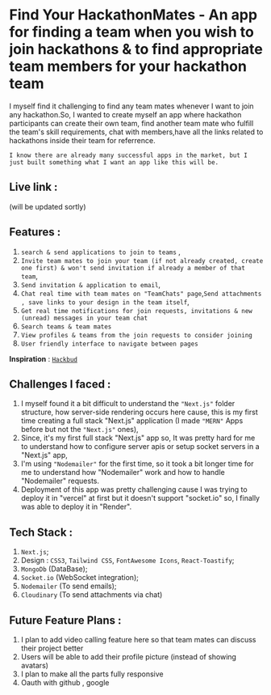 # Find Your HackathonMates - An app for finding a team when you wish to join hackathons & to find appropriate team members for your hackathon team
I myself find it challenging to find any team mates whenever I want to join any hackathon.So, I wanted to create myself an app where hackathon participants can create their own team, find another team mate who fulfill the team's skill requirements, chat with members,have all the links related to hackathons inside their team for referrence.

`I know there are already many successful apps in the market, but I just built something what I want an app like this will be.`

## Live link :

(will be updated sortly)

## Features :

1. `search & send applications to join to teams` ,
2. `Invite team mates to join your team (if not already created, create one first) & won't send invitation if already a member of that team`,
3. `Send invitation & application to email`,
4. `Chat real time with team mates on "TeamChats" page`,`Send attachments , save links to your design in the team itself`,
5. `Get real time notifications for join requests, invitations & new (unread) messages in your team chat`
6. `Search teams & team mates`
7. `View profiles & teams from the join requests to consider joining`
8. `User friendly interface to navigate between pages`

**Inspiration** : <a href="https://hack-bud.vercel.app/" target="_blank" > `Hackbud` </a>

## Challenges I faced :

1. I myself found it a bit difficult to understand the `"Next.js"` folder structure, how server-side rendering occurs here cause, this is my first time creating a full stack "Next.js" application (I made `"MERN"` Apps before but not the `"Next.js"` ones),
2. Since, it's my first full stack "Next.js" app so, It was pretty hard for me to understand how to configure server apis or setup socket servers in a "Next.js" app,
3. I'm using `"Nodemailer"` for the first time, so it took a bit longer time for me to understand how "Nodemailer" work and how to handle "Nodemailer" requests.
4. Deployment of this app was pretty challenging cause I was trying to deploy it in "vercel" at first but it doesn't support "socket.io" so, I finally was able to deploy it in "Render".

## Tech Stack :

1. `Next.js`;
2. Design : `CSS3`, `Tailwind CSS`, `FontAwesome Icons`, `React-Toastify`;
3. `MongoDb` (DataBase);
4. `Socket.io` (WebSocket integration);
5. `Nodemailer` (To send emails);
6. `Cloudinary` (To send attachments via chat)


## Future Feature Plans :
1. I plan to add video calling feature here so that team mates can discuss their project better
2. Users will be able to add their profile picture (instead of showing avatars)
3. I plan to make all the parts fully responsive
4. Oauth with github , google

